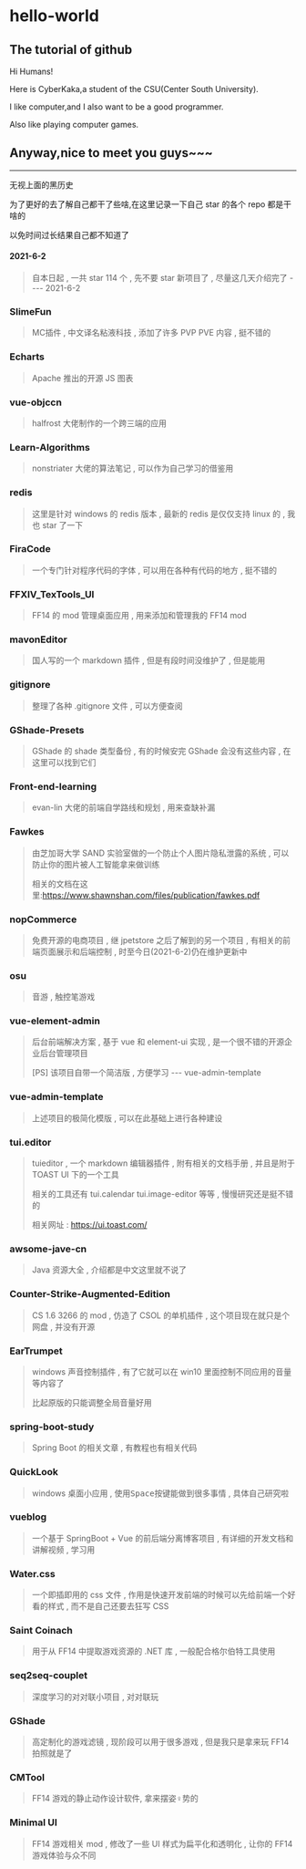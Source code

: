 # hello-world

## The tutorial of github


Hi Humans!

Here is CyberKaka,a student of the CSU(Center South University).

I like computer,and I also want to be a good programmer.

Also like playing computer games.



Anyway,nice to meet you guys~~~
-----------------------

------------------------------

无视上面的黑历史

为了更好的去了解自己都干了些啥,在这里记录一下自己 star 的各个 repo 都是干啥的

以免时间过长结果自己都不知道了

#### 2021-6-2

> 自本日起 , 一共 star 114 个 , 先不要 star 新项目了 , 尽量这几天介绍完了 ---- 2021-6-2

### SlimeFun

> MC插件 , 中文译名粘液科技 , 添加了许多 PVP PVE 内容 , 挺不错的

### Echarts

> Apache 推出的开源 JS 图表

### vue-objccn

> halfrost 大佬制作的一个跨三端的应用

### Learn-Algorithms

> nonstriater 大佬的算法笔记 , 可以作为自己学习的借鉴用

### redis

> 这里是针对 windows 的 redis 版本 , 最新的 redis 是仅仅支持 linux 的 , 我也 star 了一下

### FiraCode

> 一个专门针对程序代码的字体 , 可以用在各种有代码的地方 , 挺不错的

### FFXIV_TexTools_UI

> FF14 的 mod 管理桌面应用 , 用来添加和管理我的 FF14 mod

### mavonEditor

> 国人写的一个 markdown 插件 , 但是有段时间没维护了 , 但是能用

### gitignore

> 整理了各种 .gitignore 文件 , 可以方便查阅

### GShade-Presets

> GShade 的 shade 类型备份 , 有的时候安完 GShade 会没有这些内容 , 在这里可以找到它们

### Front-end-learning

> evan-lin 大佬的前端自学路线和规划 , 用来查缺补漏

### Fawkes

> 由芝加哥大学 SAND 实验室做的一个防止个人图片隐私泄露的系统 , 可以防止你的图片被人工智能拿来做训练
>
> 相关的文档在这里:https://www.shawnshan.com/files/publication/fawkes.pdf

### nopCommerce

> 免费开源的电商项目 , 继 jpetstore 之后了解到的另一个项目 , 有相关的前端页面展示和后端控制 , 时至今日(2021-6-2)仍在维护更新中

### osu

> 音游 , 触控笔游戏

### vue-element-admin

> 后台前端解决方案 , 基于 vue 和 element-ui 实现 , 是一个很不错的开源企业后台管理项目
>
> [PS] 该项目自带一个简洁版 , 方便学习 --- vue-admin-template

### vue-admin-template

> 上述项目的极简化模版 , 可以在此基础上进行各种建设

### tui.editor

> tuieditor , 一个 markdown 编辑器插件 , 附有相关的文档手册 , 并且是附于 TOAST UI 下的一个工具
>
> 相关的工具还有 tui.calendar tui.image-editor 等等 , 慢慢研究还是挺不错的
>
> 相关网址 : https://ui.toast.com/

### awsome-jave-cn

> Java 资源大全 , 介绍都是中文这里就不说了

### Counter-Strike-Augmented-Edition

> CS 1.6 3266 的 mod , 仿造了 CSOL 的单机插件 , 这个项目现在就只是个网盘 , 并没有开源

### EarTrumpet

> windows 声音控制插件 , 有了它就可以在 win10 里面控制不同应用的音量等内容了
>
> 比起原版的只能调整全局音量好用

### spring-boot-study

> Spring Boot 的相关文章 , 有教程也有相关代码

### QuickLook

> windows 桌面小应用 , 使用<kbd>Space</kbd>按键能做到很多事情 , 具体自己研究啦

### vueblog

> 一个基于 SpringBoot + Vue 的前后端分离博客项目 , 有详细的开发文档和讲解视频 , 学习用

### Water.css

> 一个即插即用的 css 文件 , 作用是快速开发前端的时候可以先给前端一个好看的样式 , 而不是自己还要去狂写 CSS

### Saint Coinach

> 用于从 FF14 中提取游戏资源的 .NET 库 , 一般配合格尔伯特工具使用

### seq2seq-couplet 

> 深度学习的对对联小项目 , 对对联玩

### GShade

> 高定制化的游戏滤镜 , 现阶段可以用于很多游戏 , 但是我只是拿来玩 FF14 拍照就是了

### CMTool

> FF14 游戏的静止动作设计软件, 拿来摆姿♀势的

### Minimal UI

> FF14 游戏相关 mod , 修改了一些 UI 样式为扁平化和透明化 , 让你的 FF14 游戏体验与众不同
